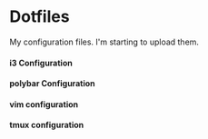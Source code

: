 # Dotfiles
My configuration files. I'm starting to upload them.

#### i3 Configuration

#### polybar Configuration

#### vim configuration

#### tmux configuration

